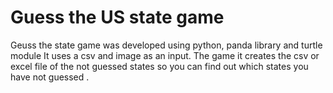 # Guess the US state game
Geuss the state game was developed using python, panda library and turtle module
It uses a csv and image as an input.
The game it creates the csv or excel file of the not guessed states so you can find out which states you have not guessed . 
